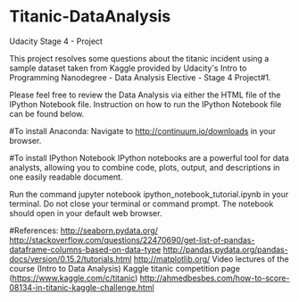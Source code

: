 # Titanic-DataAnalysis
Udacity Stage 4 - Project

This project resolves some questions about the titanic incident using a sample dataset taken from Kaggle provided by Udacity's Intro to Programming Nanodegree - Data Analysis Elective - Stage 4 Project#1.

Please feel free to review the Data Analysis via either the HTML file of the IPython Notebook file. 
Instruction on how to run the IPython Notebook file can be found below. 


#To install Anaconda:
Navigate to http://continuum.io/downloads in your browser.

#To install IPython Notebook
IPython notebooks are a powerful tool for data analysts, allowing you to combine code, plots, output, and descriptions in one easily readable document. 

Run the command jupyter notebook ipython_notebook_tutorial.ipynb in your terminal. Do not close your terminal or command prompt.
The notebook should open in your default web browser.

#References:
http://seaborn.pydata.org/
http://stackoverflow.com/questions/22470690/get-list-of-pandas-dataframe-columns-based-on-data-type
http://pandas.pydata.org/pandas-docs/version/0.15.2/tutorials.html
http://matplotlib.org/
Video lectures of the course (Intro to Data Analysis)
Kaggle titanic competition page (https://www.kaggle.com/c/titanic)
http://ahmedbesbes.com/how-to-score-08134-in-titanic-kaggle-challenge.html
